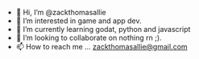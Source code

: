 - 👋 Hi, I’m @zackthomasallie
- 👀 I’m interested in game and app dev. 
- 🌱 I’m currently learning godat, python and javascript
- 💞️ I’m looking to collaborate on nothing rn ;).
- 📫 How to reach me ... zackthomasallie@gmail.com

<!---
zackthomasallie/zackthomasallie is a ✨ special ✨ repository because its `README.md` (this file) appears on your GitHub profile.
You can click the Preview link to take a look at your changes.
--->

